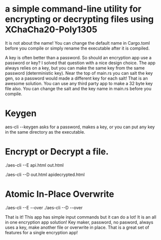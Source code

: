 # a simple command-line utility for encrypting or decrypting files using XChaCha20-Poly1305

It is not about the name! You can change the default name in Cargo.toml before you compile or simply rename the executable after it is compiled. 

A key is often better than a password. So should an encryption app use a password or key? I solved that question with a nice design choice. The app always relies on a key, but you can make the same key from the same password (deterministic key). Near the top of main.rs you can salt the key gen, so a password would made a different key for each salt! That is an awesome solution. You can use any third party app to make a 32 byte key file also. You can change the salt and the key name in main.rs before you compile. 

# Keygen
aes-cli --keygen  asks for a password, makes a key, or you can put any key in the same directory as the executable. 

# Encrypt or Decrypt a file. 

./aes-cli --E api.html out.html

./aes-cli --D out.html apidecrypted.html




# Atomic In-Place Overwrite

./aes-cli --E --over <file>
./aes-cli --D --over <file>


That is it! This app has simple input commands but it can do a lot! It is an all in one encryption app solution! Key maker, password, no pasword, always uses a key, make another file or overwrite in place. That is a great set of features for a single encryption app! 



